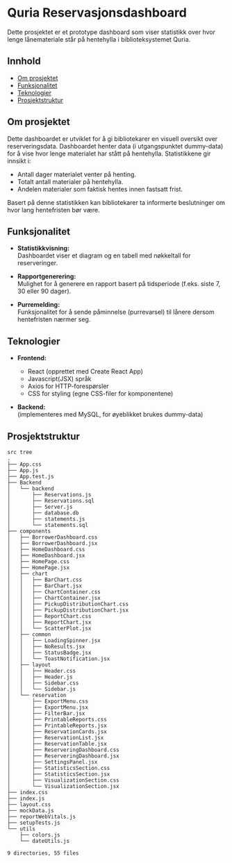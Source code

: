 # Quria Reservasjonsdashboard

Dette prosjektet er et prototype dashboard som viser statistikk over hvor lenge lånemateriale står på hentehylla i biblioteksystemet Quria. 

## Innhold

- [Om prosjektet](#om-prosjektet)
- [Funksjonalitet](#funksjonalitet)
- [Teknologier](#teknologier)
- [Prosjektstruktur](#prosjektstruktur)

## Om prosjektet

Dette dashboardet er utviklet for å gi bibliotekarer en visuell oversikt over reserveringsdata. Dashboardet henter data (i utgangspunktet dummy-data) for å vise hvor lenge materialet har stått på hentehylla. Statistikkene gir innsikt i:

- Antall dager materialet venter på henting.
- Totalt antall materialer på hentehylla.
- Andelen materialer som faktisk hentes innen fastsatt frist.

Basert på denne statistikken kan bibliotekarer ta informerte beslutninger om hvor lang hentefristen bør være.

## Funksjonalitet

- **Statistikkvisning:**  
  Dashboardet viser et diagram og en tabell med nøkkeltall for reserveringer.
  
- **Rapportgenerering:**  
  Mulighet for å generere en rapport basert på tidsperiode (f.eks. siste 7, 30 eller 90 dager).
  
- **Purremelding:**  
  Funksjonalitet for å sende påminnelse (purrevarsel) til lånere dersom hentefristen nærmer seg.

## Teknologier

- **Frontend:**  
  - React (opprettet med Create React App)
  - Javascript(JSX) språk
  - Axios for HTTP-forespørsler
  - CSS for styling (egne CSS-filer for komponentene)

- **Backend:**  
  (implementeres med MySQL, for øyeblikket brukes dummy-data)

## Prosjektstruktur
```plaintext
src tree
.
├── App.css
├── App.js
├── App.test.js
├── Backend
│   └── backend
│       ├── Reservations.js
│       ├── Reservations.sql
│       ├── Server.js
│       ├── database.db
│       ├── statements.js
│       └── statements.sql
├── components
│   ├── BorrowerDashboard.css
│   ├── BorrowerDashboard.jsx
│   ├── HomeDashboard.css
│   ├── HomeDashboard.jsx
│   ├── HomePage.css
│   ├── HomePage.jsx
│   ├── chart
│   │   ├── BarChart.css
│   │   ├── BarChart.jsx
│   │   ├── ChartContainer.css
│   │   ├── ChartContainer.jsx
│   │   ├── PickupDistributionChart.css
│   │   ├── PickupDistributionChart.jsx
│   │   ├── ReportChart.css
│   │   ├── ReportChart.jsx
│   │   └── ScatterPlot.jsx
│   ├── common
│   │   ├── LoadingSpinner.jsx
│   │   ├── NoResults.jsx
│   │   ├── StatusBadge.jsx
│   │   └── ToastNotification.jsx
│   ├── layout
│   │   ├── Header.css
│   │   ├── Header.js
│   │   ├── Sidebar.css
│   │   └── Sidebar.js
│   └── reservation
│       ├── ExportMenu.css
│       ├── ExportMenu.jsx
│       ├── FilterBar.jsx
│       ├── PrintableReports.css
│       ├── PrintableReports.jsx
│       ├── ReservationCards.jsx
│       ├── ReservationList.jsx
│       ├── ReservationTable.jsx
│       ├── ReserveringDashboard.css
│       ├── ReserveringDashboard.jsx
│       ├── SettingsPanel.jsx
│       ├── StatisticsSection.css
│       ├── StatisticsSection.jsx
│       ├── VisualizationSection.css
│       └── VisualizationSection.jsx
├── index.css
├── index.js
├── layout.css
├── mockData.js
├── reportWebVitals.js
├── setupTests.js
└── utils
    ├── colors.js
    └── dateUtils.js

9 directories, 55 files
